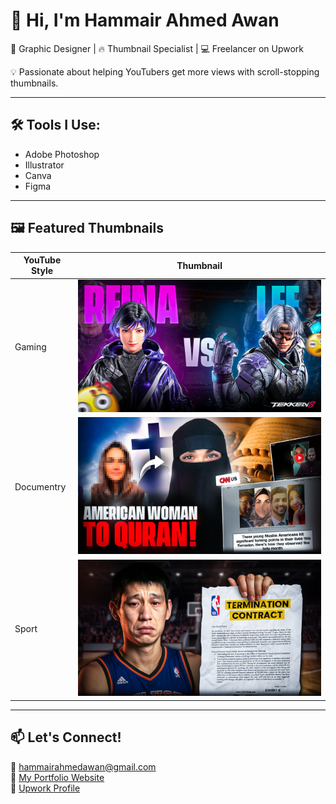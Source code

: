 # 👋 Hi, I'm Hammair Ahmed Awan

🎨 Graphic Designer | 🔥 Thumbnail Specialist | 💻 Freelancer on Upwork

💡 Passionate about helping YouTubers get more views with scroll-stopping thumbnails.

---

## 🛠 Tools I Use:
- Adobe Photoshop
- Illustrator
- Canva
- Figma

---

## 🖼 Featured Thumbnails
| YouTube Style | Thumbnail |
|---------------|-----------|
| Gaming | ![Gaming Thumbnail](https://github.com/hammairawan/hammairawan/blob/main/GAMING.jpg) |
| Documentry | ![Documentry Thumbnail](https://github.com/hammairawan/hammairawan/blob/main/American%20Woman%20to%20Quran%2004.png) |
| Sport | ![Sport Thumbnail](https://github.com/hammairawan/hammairawan/blob/main/Jeremy%20Lin%2000.png) |

---

## 📫 Let's Connect!
📧 hammairahmedawan@gmail.com  
🔗 [My Portfolio Website](https://portfoliohammair.netlify.app)  
🌟 [Upwork Profile](https://www.upwork.com/freelancers/~01b7870ecc690fa573)
